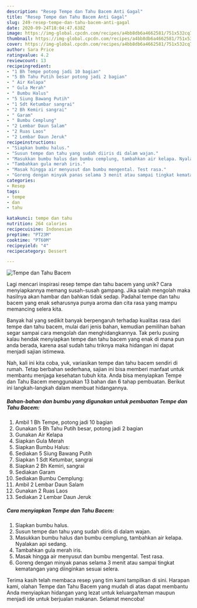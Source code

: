 ```yaml
---
description: "Resep Tempe dan Tahu Bacem Anti Gagal"
title: "Resep Tempe dan Tahu Bacem Anti Gagal"
slug: 249-resep-tempe-dan-tahu-bacem-anti-gagal
date: 2020-09-24T18:04:47.638Z
image: https://img-global.cpcdn.com/recipes/a4bb8db6a4662581/751x532cq70/tempe-dan-tahu-bacem-foto-resep-utama.jpg
thumbnail: https://img-global.cpcdn.com/recipes/a4bb8db6a4662581/751x532cq70/tempe-dan-tahu-bacem-foto-resep-utama.jpg
cover: https://img-global.cpcdn.com/recipes/a4bb8db6a4662581/751x532cq70/tempe-dan-tahu-bacem-foto-resep-utama.jpg
author: Sara Price
ratingvalue: 4.2
reviewcount: 13
recipeingredient:
- "1 Bh Tempe potong jadi 10 bagian"
- "5 Bh Tahu Putih besar potong jadi 2 bagian"
- " Air Kelapa"
- " Gula Merah"
- " Bumbu Halus"
- "5 Siung Bawang Putih"
- "1 Sdt Ketumbar sangrai"
- "2 Bh Kemiri sangrai"
- " Garam"
- " Bumbu Cemplung"
- "2 Lembar Daun Salam"
- "2 Ruas Laos"
- "2 Lembar Daun Jeruk"
recipeinstructions:
- "Siapkan bumbu halus."
- "Susun tempe dan tahu yang sudah diiris di dalam wajan."
- "Masukkan bumbu halus dan bumbu cemplung, tambahkan air kelapa. Nyalakan api sedang."
- "Tambahkan gula merah iris."
- "Masak hingga air menyusut dan bumbu mengental. Test rasa."
- "Goreng dengan minyak panas selama 3 menit atau sampai tingkat kematangan yang diinginkan sesuai selera."
categories:
- Resep
tags:
- tempe
- dan
- tahu

katakunci: tempe dan tahu 
nutrition: 264 calories
recipecuisine: Indonesian
preptime: "PT23M"
cooktime: "PT60M"
recipeyield: "4"
recipecategory: Dessert

---
```



![Tempe dan Tahu Bacem](https://img-global.cpcdn.com/recipes/a4bb8db6a4662581/751x532cq70/tempe-dan-tahu-bacem-foto-resep-utama.jpg)

Lagi mencari inspirasi resep tempe dan tahu bacem yang unik? Cara menyiapkannya memang susah-susah gampang. Jika salah mengolah maka hasilnya akan hambar dan bahkan tidak sedap. Padahal tempe dan tahu bacem yang enak seharusnya punya aroma dan cita rasa yang mampu memancing selera kita.



Banyak hal yang sedikit banyak berpengaruh terhadap kualitas rasa dari tempe dan tahu bacem, mulai dari jenis bahan, kemudian pemilihan bahan segar sampai cara mengolah dan menghidangkannya. Tak perlu pusing kalau hendak menyiapkan tempe dan tahu bacem yang enak di mana pun anda berada, karena asal sudah tahu triknya maka hidangan ini dapat menjadi sajian istimewa.


Nah, kali ini kita coba, yuk, variasikan tempe dan tahu bacem sendiri di rumah. Tetap berbahan sederhana, sajian ini bisa memberi manfaat untuk membantu menjaga kesehatan tubuh kita. Anda bisa menyiapkan Tempe dan Tahu Bacem menggunakan 13 bahan dan 6 tahap pembuatan. Berikut ini langkah-langkah dalam membuat hidangannya.

<!--inarticleads1-->

##### Bahan-bahan dan bumbu yang digunakan untuk pembuatan Tempe dan Tahu Bacem:

1. Ambil 1 Bh Tempe, potong jadi 10 bagian
1. Gunakan 5 Bh Tahu Putih besar, potong jadi 2 bagian
1. Gunakan  Air Kelapa
1. Siapkan  Gula Merah
1. Siapkan  Bumbu Halus:
1. Sediakan 5 Siung Bawang Putih
1. Siapkan 1 Sdt Ketumbar, sangrai
1. Siapkan 2 Bh Kemiri, sangrai
1. Sediakan  Garam
1. Sediakan  Bumbu Cemplung:
1. Ambil 2 Lembar Daun Salam
1. Gunakan 2 Ruas Laos
1. Sediakan 2 Lembar Daun Jeruk




<!--inarticleads2-->

##### Cara menyiapkan Tempe dan Tahu Bacem:

1. Siapkan bumbu halus.
1. Susun tempe dan tahu yang sudah diiris di dalam wajan.
1. Masukkan bumbu halus dan bumbu cemplung, tambahkan air kelapa. Nyalakan api sedang.
1. Tambahkan gula merah iris.
1. Masak hingga air menyusut dan bumbu mengental. Test rasa.
1. Goreng dengan minyak panas selama 3 menit atau sampai tingkat kematangan yang diinginkan sesuai selera.




Terima kasih telah membaca resep yang tim kami tampilkan di sini. Harapan kami, olahan Tempe dan Tahu Bacem yang mudah di atas dapat membantu Anda menyiapkan hidangan yang lezat untuk keluarga/teman maupun menjadi ide untuk berjualan makanan. Selamat mencoba!
